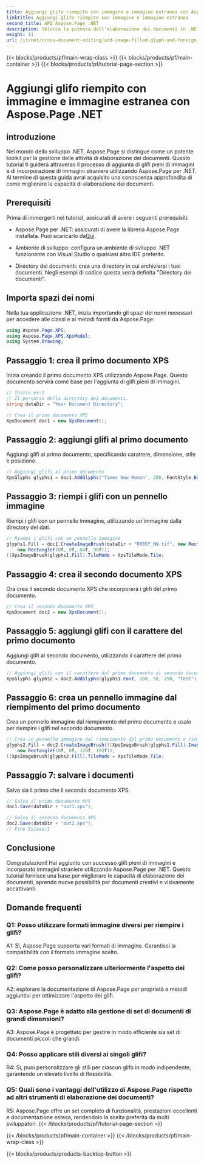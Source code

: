 ```yaml
---
title: Aggiungi glifo riempito con immagine e immagine estranea con Aspose.Page .NET
linktitle: Aggiungi glifo riempito con immagine e immagine estranea
second_title: API Aspose.Page .NET
description: Sblocca la potenza dell'elaborazione dei documenti in .NET con Aspose.Page. Aggiungi glifi pieni di immagini senza sforzo. Migliora le immagini e semplifica il flusso di lavoro.
weight: 11
url: /it/net/cross-document-editing/add-image-filled-glyph-and-foreign-image/
---
```


{{< blocks/products/pf/main-wrap-class >}}
{{< blocks/products/pf/main-container >}}
{{< blocks/products/pf/tutorial-page-section >}}

# Aggiungi glifo riempito con immagine e immagine estranea con Aspose.Page .NET

## introduzione

Nel mondo dello sviluppo .NET, Aspose.Page si distingue come un potente toolkit per la gestione delle attività di elaborazione dei documenti. Questo tutorial ti guiderà attraverso il processo di aggiunta di glifi pieni di immagini e di incorporazione di immagini straniere utilizzando Aspose.Page per .NET. Al termine di questa guida avrai acquisito una conoscenza approfondita di come migliorare le capacità di elaborazione dei documenti.

## Prerequisiti

Prima di immergerti nel tutorial, assicurati di avere i seguenti prerequisiti:

-  Aspose.Page per .NET: assicurati di avere la libreria Aspose.Page installata. Puoi scaricarlo da[Qui](https://releases.aspose.com/page/net/).

- Ambiente di sviluppo: configura un ambiente di sviluppo .NET funzionante con Visual Studio o qualsiasi altro IDE preferito.

- Directory dei documenti: crea una directory in cui archivierai i tuoi documenti. Negli esempi di codice questa verrà definita "Directory dei documenti".

## Importa spazi dei nomi

Nella tua applicazione .NET, inizia importando gli spazi dei nomi necessari per accedere alle classi e ai metodi forniti da Aspose.Page:

```csharp
using Aspose.Page.XPS;
using Aspose.Page.XPS.XpsModel;
using System.Drawing;
```

## Passaggio 1: crea il primo documento XPS

Inizia creando il primo documento XPS utilizzando Aspose.Page. Questo documento servirà come base per l'aggiunta di glifi pieni di immagini.

```csharp
// Inizio ex:1
// Il percorso della directory dei documenti.
string dataDir = "Your Document Directory";

// Crea il primo documento XPS
XpsDocument doc1 = new XpsDocument();
```

## Passaggio 2: aggiungi glifi al primo documento

Aggiungi glifi al primo documento, specificando carattere, dimensione, stile e posizione.

```csharp
// Aggiungi glifi al primo documento
XpsGlyphs glyphs1 = doc1.AddGlyphs("Times New Roman", 200, FontStyle.Bold, 50, 250, "Test");
```

## Passaggio 3: riempi i glifi con un pennello immagine

Riempi i glifi con un pennello immagine, utilizzando un'immagine dalla directory dei dati.

```csharp
// Riempi i glifi con un pennello immagine
glyphs1.Fill = doc1.CreateImageBrush(dataDir + "R08SY_NN.tif", new RectangleF(0f, 0f, 128f, 192f),
    new RectangleF(0f, 0f, 64f, 96f));
((XpsImageBrush)glyphs1.Fill).TileMode = XpsTileMode.Tile;
```

## Passaggio 4: crea il secondo documento XPS

Ora crea il secondo documento XPS che incorporerà i glifi del primo documento.

```csharp
// Crea il secondo documento XPS
XpsDocument doc2 = new XpsDocument();
```

## Passaggio 5: aggiungi glifi con il carattere del primo documento

Aggiungi glifi al secondo documento, utilizzando il carattere del primo documento.

```csharp
// Aggiungi glifi con il carattere dal primo documento al secondo documento
XpsGlyphs glyphs2 = doc2.AddGlyphs(glyphs1.Font, 200, 50, 250, "Test");
```

## Passaggio 6: crea un pennello immagine dal riempimento del primo documento

Crea un pennello immagine dal riempimento del primo documento e usalo per riempire i glifi nel secondo documento.

```csharp
// Crea un pennello immagine dal riempimento del primo documento e riempi i glifi nel secondo documento
glyphs2.Fill = doc2.CreateImageBrush(((XpsImageBrush)glyphs1.Fill).Image, new RectangleF(0f, 0f, 128f, 192f),
    new RectangleF(0f, 0f, 128f, 192f));
((XpsImageBrush)glyphs2.Fill).TileMode = XpsTileMode.Tile;
```

## Passaggio 7: salvare i documenti

Salva sia il primo che il secondo documento XPS.

```csharp
// Salva il primo documento XPS
doc1.Save(dataDir + "out1.xps");

// Salva il secondo documento XPS
doc2.Save(dataDir + "out2.xps");
// Fine Estesa:1
```

## Conclusione

Congratulazioni! Hai aggiunto con successo glifi pieni di immagini e incorporato immagini straniere utilizzando Aspose.Page per .NET. Questo tutorial fornisce una base per migliorare le capacità di elaborazione dei documenti, aprendo nuove possibilità per documenti creativi e visivamente accattivanti.

## Domande frequenti

### Q1: Posso utilizzare formati immagine diversi per riempire i glifi?

A1: Sì, Aspose.Page supporta vari formati di immagine. Garantisci la compatibilità con il formato immagine scelto.

### Q2: Come posso personalizzare ulteriormente l'aspetto dei glifi?

A2: esplorare la documentazione di Aspose.Page per proprietà e metodi aggiuntivi per ottimizzare l'aspetto dei glifi.

### Q3: Aspose.Page è adatto alla gestione di set di documenti di grandi dimensioni?

A3: Aspose.Page è progettato per gestire in modo efficiente sia set di documenti piccoli che grandi.

### Q4: Posso applicare stili diversi ai singoli glifi?

R4: Sì, puoi personalizzare gli stili per ciascun glifo in modo indipendente, garantendo un elevato livello di flessibilità.

### Q5: Quali sono i vantaggi dell'utilizzo di Aspose.Page rispetto ad altri strumenti di elaborazione dei documenti?

R5: Aspose.Page offre un set completo di funzionalità, prestazioni eccellenti e documentazione estesa, rendendolo la scelta preferita da molti sviluppatori.
{{< /blocks/products/pf/tutorial-page-section >}}

{{< /blocks/products/pf/main-container >}}
{{< /blocks/products/pf/main-wrap-class >}}

{{< blocks/products/products-backtop-button >}}
